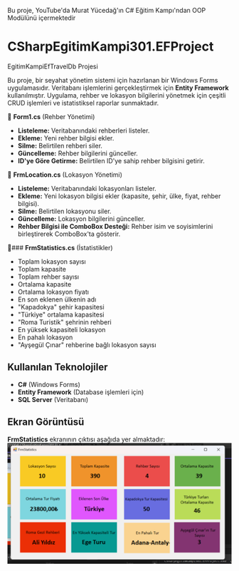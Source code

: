 Bu proje, YouTube'da Murat Yücedağ'ın C# Eğitim Kampı'ndan OOP Modülünü içermektedir   

# CSharpEgitimKampi301.EFProject  

EgitimKampiEfTravelDb Projesi  


Bu proje, bir seyahat yönetim sistemi için hazırlanan bir Windows Forms uygulamasıdır. Veritabanı işlemlerini gerçekleştirmek için **Entity Framework** kullanılmıştır. Uygulama, rehber ve lokasyon bilgilerini yönetmek için çeşitli CRUD işlemleri ve istatistiksel raporlar sunmaktadır.  


📌 **Form1.cs** (Rehber Yönetimi)
- **Listeleme:** Veritabanındaki rehberleri listeler.
- **Ekleme:** Yeni rehber bilgisi ekler.
- **Silme:** Belirtilen rehberi siler.
- **Güncelleme:** Rehber bilgilerini günceller.
- **ID'ye Göre Getirme:** Belirtilen ID'ye sahip rehber bilgisini getirir.

📌 **FrmLocation.cs** (Lokasyon Yönetimi)
- **Listeleme:** Veritabanındaki lokasyonları listeler.
- **Ekleme:** Yeni lokasyon bilgisi ekler (kapasite, şehir, ülke, fiyat, rehber bilgisi).
- **Silme:** Belirtilen lokasyonu siler.
- **Güncelleme:** Lokasyon bilgilerini günceller.
- **Rehber Bilgisi ile ComboBox Desteği:** Rehber isim ve soyisimlerini birleştirerek ComboBox'ta gösterir.

📌### **FrmStatistics.cs** (İstatistikler)
- Toplam lokasyon sayısı
- Toplam kapasite
- Toplam rehber sayısı
- Ortalama kapasite
- Ortalama lokasyon fiyatı
- En son eklenen ülkenin adı
- "Kapadokya" şehir kapasitesi
- "Türkiye" ortalama kapasitesi
- "Roma Turistik" şehrinin rehberi
- En yüksek kapasiteli lokasyon
- En pahalı lokasyon
- "Ayşegül Çınar" rehberine bağlı lokasyon sayısı

## Kullanılan Teknolojiler
- **C#** (Windows Forms)
- **Entity Framework** (Database işlemleri için)
- **SQL Server** (Veritabanı)

## Ekran Görüntüsü
**FrmStatistics** ekranının çıktısı aşağıda yer almaktadır:
![Istatistikler](screenshots/istatistics.png)
